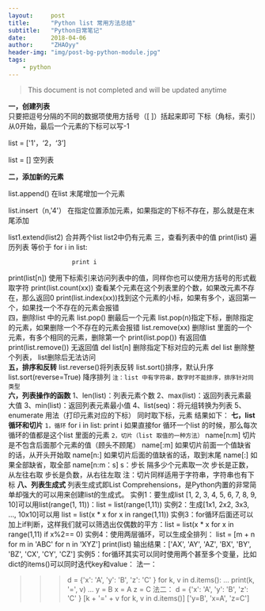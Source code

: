 ```yaml
---
layout:     post
title:      "Python list 常用方法总结"
subtitle:   "Python日常笔记"
date:       2018-04-06
author:     "ZHAOyy"
header-img: "img/post-bg-python-module.jpg"
tags: 
    - python
---
```


> This document is not completed and will be updated anytime


**一，创建列表**  
只要把逗号分隔的不同的数据项使用方括号（[ ]）括起来即可 下标（角标，索引）从0开始，最后一个元素的下标可以写-1

list  =  ['1'，‘2，‘3’]

list = [] 空列表

**二，添加新的元素**

list.append() 在list 末尾增加一个元素

list.insert（n,'4'） 在指定位置添加元素，如果指定的下标不存在，那么就是在末尾添加

list1.extend(list2) 合并两个list   list2中仍有元素
三，查看列表中的值
print(list)    遍历列表
等价于    for i in list:

                      print i

print(list[n])  使用下标索引来访问列表中的值，同样你也可以使用方括号的形式截取字符
print(list.count(xx)) 查看某个元素在这个列表里的个数，如果改元素不存在，那么返回0
print(list.index(xx))找到这个元素的小标，如果有多个，返回第一个，如果找一个不存在的元素会报错<br/>
四，删除list 中的元素
list.pop() 删最后一个元素
list.pop(n)指定下标，删除指定的元素，如果删除一个不存在的元素会报错
list.remove(xx) 删除list 里面的一个元素，有多个相同的元素，删除第一个 
print(list.pop()) 有返回值
print(list.remove()) 无返回值
del  list[n] 删除指定下标对应的元素 
del list 删除整个列表， list删除后无法访问<br/>
**五，排序和反转**
list.reverse()将列表反转
list.sort()排序，默认升序
list.sort(reverse=True) 降序排列
`注：list 中有字符串，数字时不能排序，排序针对同类型`<br/>
**六，列表操作的函数**
1、len(list)：列表元素个数 
2、max(list)：返回列表元素最大值 
3、min(list)：返回列表元素最小值 
4、list(seq)：将元组转换为列表
5、enumerate 用法（打印元素对应的下标）
同时取下标，元素
结果如下：
**七，list 循环和切片**
`1，循环`
for i in list:
       print i
如果直接for 循环一个list 的时候，那么每次循环的值都是这个list 里面的元素
`2，切片（list 取值的一种方法）`
name[n:m]  切片是不包含后面那个元素的值（顾头不顾尾）
name[:m] 如果切片前面一个值缺省的话，从开头开始取
name[n:] 如果切片后面的值缺省的话，取到末尾
name[:] 如果全部缺省，取全部
name[n:m：s] s：步长  隔多少个元素取一次
步长是正数，从左往右取
步长是负数，从右往左取
注：切片同样适用于字符串，字符串也有下标
**八、列表生成式**
列表生成式即List Comprehensions，是Python内置的非常简单却强大的可以用来创建list的生成式。
实例1：要生成list [1, 2, 3, 4, 5, 6, 7, 8, 9, 10]可以用list(range(1, 11))：list = list(range(1,11))
实例2：生成[1x1, 2x2, 3x3, ..., 10x10]可以用  list = list(x * x for x in range(1,11))
实例3：for循环后面还可以加上if判断，这样我们就可以筛选出仅偶数的平方：list = list(x * x for x in range(1,11) if x%2== 0)
实例4：使用两层循环，可以生成全排列：
list = [m + n for m in 'ABC' for n in 'XYZ']
print(list)
输出结果：['AX', 'AY', 'AZ', 'BX', 'BY', 'BZ', 'CX', 'CY', 'CZ']
实例5：for循环其实可以同时使用两个甚至多个变量，比如dict的items()可以同时迭代key和value：
法一：
>>> d = {'x': 'A', 'y': 'B', 'z': 'C' }
>>> for k, v in d.items():
...     print(k, '=', v)
...
y = B
x = A
z = C
法二：
>>> d = {'x': 'A', 'y': 'B', 'z': 'C' }
>>> [k + '=' + v for k, v in d.items()]
['y=B', 'x=A', 'z=C']